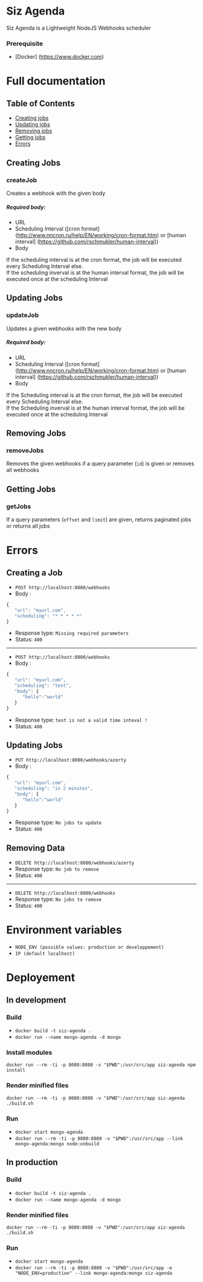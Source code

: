 # Siz Agenda
Siz Agenda is a Lightweight NodeJS Webhooks scheduler

### Prerequisite
- [Docker] (https://www.docker.com)

# Full documentation
## Table of Contents
- [Creating jobs](#creating-jobs)
- [Updating jobs](#updating-jobs)
- [Removing jobs](#removing-jobs)
- [Getting jobs](#getting-jobs)
- [Errors](#errors)

## Creating Jobs
### createJob
Creates a webhook with the given body
##### Required body:
- URL
- Scheduling Interval ([cron format] (http://www.nncron.ru/help/EN/working/cron-format.htm) or [human interval] (https://github.com/rschmukler/human-interval))
- Body

If the scheduling interval is at the cron format, the job will be executed every Scheduling Interval else. <br/>
If the scheduling inverval is at the human interval format, the job will be executed once at the scheduling Interval

## Updating Jobs
### updateJob
Updates a given webhooks with the new body
##### Required body:
- URL
- Scheduling Interval ([cron format] (http://www.nncron.ru/help/EN/working/cron-format.htm) or [human interval] (https://github.com/rschmukler/human-interval))
- Body

If the Scheduling interval is at the cron format, the job will be executed every Scheduling Interval else. <br/>
If the Scheduling inverval is at the human interval format, the job will be executed once at the scheduling Interval

## Removing Jobs
### removeJobs
Removes the given webhooks if a query parameter (`id`) is given or removes all webhooks

## Getting Jobs
### getJobs
If a query parameters (`offset` and `limit`) are given, returns paginated jobs or returns all jobs

# Errors
## Creating a Job
- `POST http://localhost:8080/webhooks`
- Body :
``` javascript
{  
   "url": "myurl.com",
   "scheduling": "* * * * *"
}
```
- Response type: `Missing required parameters`
- Status: `400`

---------------------------------------
- `POST http://localhost:8080/webhooks`
- Body :
``` javascript
{
   "url": "myurl.com",
   "scheduling": "test",
   "body": {  
      "hello":"world"
   }
}
```
- Response type: `test is not a valid time inteval !`
- Status: `400`

## Updating Jobs
- `PUT http://localhost:8080/webhooks/azerty`
- Body :
``` javascript
{  
   "url": "myurl.com",
   "scheduling": "in 2 minutes",
   "body": {  
      "hello":"world"
   }
}
```
- Response type: `No jobs to update`
- Status: `400`

## Removing Data
- `DELETE http://localhost:8080/webhooks/azerty`
- Response type: `No job to remove`
- Status: `400`

---------------------------------------
- `DELETE http://localhost:8080/webhooks`
- Response type: `No jobs to remove`
- Status: `400`

# Environment variables
- `NODE_ENV (possible values: production or developpement)`
- `IP (default localhost)`

# Deployement
## In development
### Build
- `docker build -t siz-agenda .`
- `docker run --name mongo-agenda -d mongo`

### Install modules
`docker run --rm -ti -p 8080:8080 -v "$PWD":/usr/src/app siz-agenda npm install`
### Render minified files
`docker run --rm -ti -p 8080:8080 -v "$PWD":/usr/src/app siz-agenda ./build.sh`
### Run
- `docker start mongo-agenda`
- `docker run --rm -ti -p 8080:8080 -v "$PWD":/usr/src/app --link mongo-agenda:mongo node:onbuild`

## In production
### Build
- `docker build -t siz-agenda .`
- `docker run --name mongo-agenda -d mongo`

### Render minified files
`docker run --rm -ti -p 8080:8080 -v "$PWD":/usr/src/app siz-agenda ./build.sh`
### Run
- `docker start mongo-agenda`
- `docker run --rm -ti -p 8080:8080 -v "$PWD":/usr/src/app -e "NODE_ENV=production" --link mongo-agenda:mongo siz-agenda`
